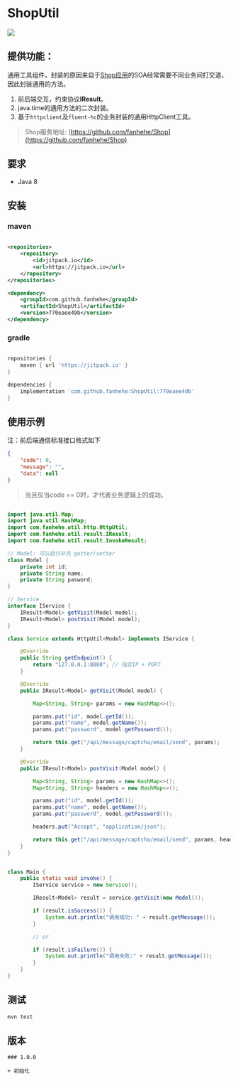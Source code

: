 # ShopUtil

[![](https://jitpack.io/v/fanhehe/ShopUtil.svg)](https://jitpack.io/#fanhehe/ShopUtil)

## 提供功能：

 通用工具组件，封装的原因来自于[Shop应用](https://github.com/fanhehe/Shop)的SOA经常需要不同业务间打交道，因此封装通用的方法。

1. 前后端交互，约束协议**IResult**。
2. java.time的通用方法的二次封装。
3. 基于`httpclient`及`fluent-hc`的业务封装的通用HttpClient工具。


> Shop服务地址: [https://github.com/fanhehe/Shop](https://github.com/fanhehe/Shop)

## 要求

- Java 8

## 安装

### maven

```xml

<repositories>
    <repository>
        <id>jitpack.io</id>
        <url>https://jitpack.io</url>
    </repository>
</repositories>

<dependency>
    <groupId>com.github.fanhehe</groupId>
    <artifactId>ShopUtil</artifactId>
    <version>770eaee49b</version>
</dependency>

```

### gradle

```gradle

repositories {
    maven { url 'https://jitpack.io' }
}

dependencies {
    implementation 'com.github.fanhehe:ShopUtil:770eaee49b'
}

```

## 使用示例

注：前后端通信标准接口格式如下

```json
{
    "code": 0,
    "message": "",
    "data": null
}
```

> 当且仅当code == 0时，才代表业务逻辑上的成功。

```java

import java.util.Map;
import java.util.HashMap;
import com.fanhehe.util.http.HttpUtil;
import com.fanhehe.util.result.IResult;
import com.fanhehe.util.result.InvokeResult;

// Model: 可以自行补充 getter/setter
class Model {
    private int id;
    private String name;
    private String pasword;
}

// Service
interface IService {
    IResult<Model> getVisit(Model model);
    IResult<Model> postVisit(Model model);
}

class Service extends HttpUtil<Model> implements IService {

    @Override
    public String getEndpoint() {
        return "127.0.0.1:8080"; // 指定IP + PORT
    }

    @Override
    public IResult<Model> getVisit(Model model) {

        Map<String, String> params = new HashMap<>();

        params.put("id", model.getId());
        params.put("name", model.getName());
        params.put("password", model.getPassword());

        return this.get("/api/message/captcha/email/send", params);
    }

    @Override
    public IResult<Model> postVisit(Model model) {

        Map<String, String> params = new HashMap<>();
        Map<String, String> headers = new HashMap<>();

        params.put("id", model.getId());
        params.put("name", model.getName());
        params.put("password", model.getPassword());

        headers.put("Accept", "application/json");

        return this.get("/api/message/captcha/email/send", params, headers);
    }
}


class Main {
    public static void invoke() {
        IService service = new Service();

        IResult<Model> result = service.getVisit(new Model());

        if (result.isSuccess()) {
            System.out.println("调用成功: " + result.getMessage());
        }

        // or

        if (result.isFailure()) {
            System.out.println("调用失败:" + result.getMessage());
        }
    }
}

```

## 测试

```bash
mvn test
```

## 版本

```
### 1.0.0

+ 初始化
```
